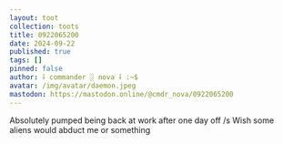```yaml
---
layout: toot
collection: toots
title: 0922065200
date: 2024-09-22
published: true
tags: []
pinned: false
author: ⸸ commander ░ nova ⸸ :~$
avatar: /img/avatar/daemon.jpeg
mastodon: https://mastodon.online/@cmdr_nova/0922065200
---
```


Absolutely pumped being back at work after one day off /s Wish some aliens would abduct me or something

